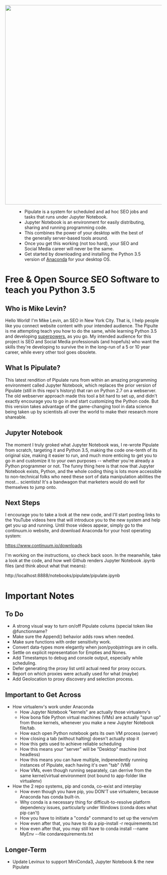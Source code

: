<p align="center"><img src="http://mikelevinseo.com/LogoSVGs/pipulate-logo.svg" width="640px"></p>
<div style="width:100%;text-align:center">
<ul style="width:80%;text-align:left; margin:0 auto;">
<li>Pipulate is a system for scheduled and ad hoc SEO jobs and tasks that runs under Jupyter Notebook.</li>
<li>Jupyter Notebook is an environment for easily distributing, sharing and running programming code.</li>
<li>This combines the power of your desktop with the best of the generally server-based tools around.</li>
<li>Once you get this working (not too hard), your SEO and Social Media career will never be the same.</li>
<li>Get started by downloading and installing the Python 3.5 version of <a href="https://www.continuum.io/downloads">Anaconda</a> for your desktop OS.</li>
</ul>
</div>

# Free &amp; Open Source SEO Software to teach you Python 3.5

## Who is Mike Levin?

Hello World! I'm Mike Levin, an SEO in New York City. That is, I help people
like you connect website content with your intended audience. The Pipulte is me
attempting teach you how to do the same, while learning Python 3.5 and
developing <a href="https://www.continuum.io/anaconda-overview">superpowers.</a> 
as you go. My intended audience for this project is SEO and Social Media
professionals (and hopefuls) who want the skills they're developing to survive
the in the long-run of a 5 or 10 year career, while every other tool goes
obsolete.

## What Is Pipulate?  

This latest rendition of Pipulate runs from within an amazing programming
environment called Jupyter Notebook, which replaces the prior version of
Pipulate (still in this repo's history) that ran on Python 2.7 on a webserver.
The old webserver approach made this tool a bit hard to set up, and didn't
exactly encourage you to go in and start customizing the Python code. But this
version takes advantage of the game-changing tool in data science being taken
up by scientists all over the world to make their research more shareable.

## Jupyter Notebook

The moment I truly groked what Jupyter Notebook was, I re-wrote Pipulate from
scratch, targeting it and Python 3.5, making the code one-tenth of its original
size, making it easier to run, and much more enticing to get you to go in and
customize it to your own purposes -- whether you're already a Python programmer
or not. The funny thing here is that now that Jupyter Notebook exists, Python,
and the whole coding thing is lots more accessible to non-technical folks who
need these sort of data manipulation abilities the most... scientists! It's a
bandwagon that marketers would do well for themselves to jump onto.

## Next Steps

I encourage you to take a look at the new code, and I'll start posting
links to the YouTube videos here that will introduce you to the new system and
help get you up and running. Until those videos appear, simply go to the
continuum.io website, and download Anaconda for your host operating system:

https://www.continuum.io/downloads

I'm working on the instructions, so check back soon. In the meanwhile, take a
look at the code, and how well Github renders Jupyter Notebook .ipynb files
(and think about what that means):

http://localhost:8888/notebooks/pipulate/pipulate.ipynb

# Important Notes

## To Do

- A strong visual way to turn on/off Pipulate colums (special token like
  @functionname?
- Make sure the Append() behavior adds rows when needed.
- Make sure functions with order sensitivity work.
- Convert data-types more elegantly when json/pyobjstrings are in cells.
- Settle on explicit representation for Empties and Nones.
- Add Timestamps to debug and console output, especially while scheduling.
- Defer generating the proxy list until actual need for proxy occurs.
- Report on which proxies were actually used for what (maybe)
- Add Geolocation to proxy discovery and selection process.

## Important to Get Across

- How virtualenv's work under Anaconda
  - How Jupyter Notebook "kernels" are actually those virtualenv's
  - How bona fide Python virtual machines (VMs) are actually "spun up" from
    those kernels, whenever you make a new Jupyter Notebook file/tab.
  - How each open Python notebook gets its own VM process (server)
  - How closing a tab (without halting) doesn't actually stop it
  - How this gets used to achieve reliable scheduling
  - How this means your "server" will be "Desktop" machine (not headless)
  - How this means you can have multiple, indpenedently running instances of
    Pipulate, each having it's own "tab" (VM)
  - How VMs, even though running separately, can derrive from the same
    kernel/virtual environment (not bound to app-folder like virtualenv)
- How the 2 repo systems, pip and conda, co-exist and interplay
  - How even though you have pip, you DON'T use virtualenv, because Anaconda
    has conda built-in.
  - Why conda is a necessary thing for difficult-to-resolve platform dependency
    issues, particularly under Windows (conda does what pip can't)
  - How you have to initiate a "conda" command to set up the venv/vm
  - How even after that, you have to do a pip-install -r requirements.txt
  - How even after that, you may still have to conda install --name MyEnv
    --file condarequirements.txt

## Longer-Term

- Update Levinux to support MiniConda3, Jupyter Notebook & the new Pipulate

